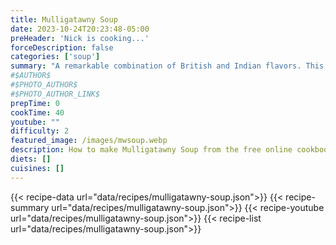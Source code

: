 ```yaml
---
title: Mulligatawny Soup
date: 2023-10-24T20:23:48-05:00
preHeader: 'Nick is cooking...'
forceDescription: false
categories: ['soup']
summary: "A remarkable combination of British and Indian flavors. This soup is like a warm fluffy blanket."
#$AUTHOR$
#$PHOTO_AUTHOR$
#$PHOTO_AUTHOR_LINK$
prepTime: 0
cookTime: 40
youtube: ""
difficulty: 2
featured_image: /images/mwsoup.webp
description: How to make Mulligatawny Soup from the free online cookbook
diets: []
cuisines: []
---
```

{{< recipe-data url="data/recipes/mulligatawny-soup.json">}}
{{< recipe-summary url="data/recipes/mulligatawny-soup.json">}}
{{< recipe-youtube url="data/recipes/mulligatawny-soup.json">}}
{{< recipe-list url="data/recipes/mulligatawny-soup.json">}}
